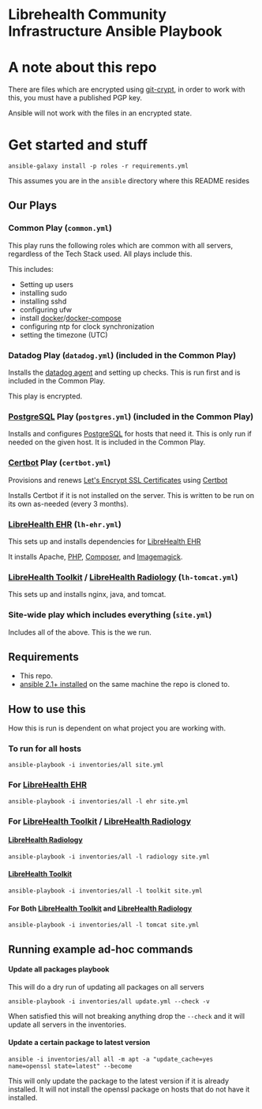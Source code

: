 Librehealth Community Infrastructure Ansible Playbook
======================

# A note about this repo
There are files which are encrypted using [git-crypt][], in order to work with this, you must have a published PGP key.

Ansible will not work with the files in an encrypted state.

# Get started and stuff

`ansible-galaxy install -p roles -r requirements.yml`

This assumes you are in the `ansible` directory where this README resides

## Our Plays


### Common Play (`common.yml`)
This play runs the following roles which are common with all servers, regardless of the Tech Stack used. All plays include this.

This includes:

- Setting up users
- installing sudo
- installing sshd
- configuring ufw
- install [docker](https://docs.docker.com/engine/)/[docker-compose](https://docs.docker.com/compose/)
- configuring ntp for clock synchronization
- setting the timezone (UTC)

### Datadog Play (`datadog.yml`) (included in the Common Play)
Installs the [datadog agent](https://datadog.com) and setting up checks. This is run first and is included in the Common Play.

This play is encrypted.

### [PostgreSQL][] Play (`postgres.yml`) (included in the Common Play)
Installs and configures [PostgreSQL][] for hosts that need it. This is only run if needed on the given host. It is included in the Common Play.

### [Certbot][] Play (`certbot.yml`)
Provisions and renews [Let's Encrypt SSL Certificates](https://letsencrypt.org) using [Certbot][]

Installs Certbot if it is not installed on the server. This is written to be run on its own as-needed (every 3 months).

### [LibreHealth EHR][] (`lh-ehr.yml`)
This sets up and installs dependencies for [LibreHealth EHR][]

It installs Apache, [PHP](https://php.net), [Composer](https://getcomposer.org), and [Imagemagick](https://www.imagemagick.org/script/index.php).


### [LibreHealth Toolkit][] / [LibreHealth Radiology][] (`lh-tomcat.yml`)
This sets up and installs nginx, java, and tomcat.

### Site-wide play which includes everything (`site.yml`)
Includes all of the above. This is the we run.

## Requirements
* This repo.
* [ansible  2.1+ installed](http://docs.ansible.com/ansible/intro_installation.html) on the same machine the repo is cloned to.


## How to use this
How this is run is dependent on what project you are working with.
### To run for all hosts

`ansible-playbook -i inventories/all site.yml`

### For [LibreHealth EHR][]

`ansible-playbook -i inventories/all -l ehr site.yml`

### For [LibreHealth Toolkit][] / [LibreHealth Radiology][]

#### [LibreHealth Radiology][]

`ansible-playbook -i inventories/all -l radiology site.yml`

#### [LibreHealth Toolkit][]

`ansible-playbook -i inventories/all -l toolkit site.yml`

#### For Both [LibreHealth Toolkit][] and [LibreHealth Radiology][]

`ansible-playbook -i inventories/all -l tomcat site.yml`

## Running example ad-hoc commands

#### Update all packages playbook
This will do a dry run of updating all packages on all servers

`ansible-playbook -i inventories/all update.yml --check -v`

When satisfied this will not breaking anything drop the `--check` and it will update all servers in the inventories.

#### Update a certain package to latest version

`ansible -i inventories/all all -m apt -a "update_cache=yes name=openssl state=latest" --become`

This will only update the package to the latest version if it is already installed.  It will not install the openssl package on hosts that do not have it installed.

[Certbot]: https://certbot.eff.org
[git-crypt]: https://github.com/AGWA/git-crypt
[LibreHealth EHR]: https://librehealth.io/projects/lh-ehr/
[LibreHealth Radiology]: https://librehealth.io/projects/lh-radiology
[LibreHealth Toolkit]: https://librehealth.io/projects/lh-toolkit
[PostgreSQL]: https://www.postgresql.org
